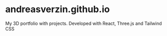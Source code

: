 # andreasverzin.github.io

My 3D portfolio with projects. Developed with React, Three.js and Tailwind CSS
